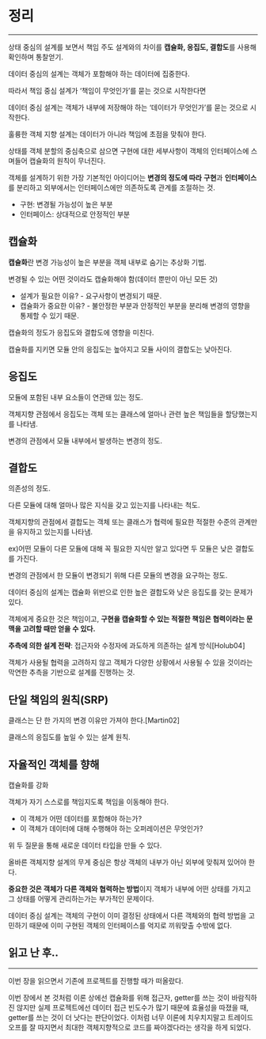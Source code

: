 # 정리

---

상태 중심의 설계를 보면서 책임 주도 설계와의 차이를 **캡슐화, 응집도, 결합도**를 사용해 확인하며 통찰얻기.

데이터 중심의 설계는 객체가 포함해야 하는 데이터에 집중한다.

따라서 책임 중심 설계가 ‘책임이 무엇인가’를 묻는 것으로 시작한다면

데이터 중심 설계는 객체가 내부에 저장해야 하는 ‘데이터가 무엇인가’를 묻는 것으로 시작한다.

훌륭한 객체 지향 설계는 데이터가 아니라 책임에 초점을 맞춰야 한다.

상태를 객체 분할의 중심축으로 삼으면 구현에 대한 세부사항이 객체의 인터페이스에 스며들어 캡슐화의 원칙이 무너진다.

객체를 설계하기 위한 가장 기본적인 아이디어는 **변경의 정도에 따라** **구현**과 **인터페이스**를 분리하고 외부에서는 인터페이스에만 의존하도록 관계를 조절하는 것.

- 구현: 변경될 가능성이 높은 부분
- 인터페이스: 상대적으로 안정적인 부분

## 캡슐화

**캡슐화**란 변경 가능성이 높은 부분을 객체 내부로 숨기는 추상화 기법.

변경될 수 있는 어떤 것이라도 캡슐화해야 함(데이터 뿐만이 아닌 모든 것)

- 설계가 필요한 이유? - 요구사항이 변경되기 때문.
- 캡슐화가 중요한 이유? - 불안정한 부분과 안정적인 부분을 분리해 변경의 영향을 통제할 수 있기 때문.

캡슐화의 정도가 응집도와 결합도에 영향을 미친다.

캡슐화를 지키면 모듈 안의 응집도는 높아지고 모듈 사이의 결합도는 낮아진다.

## 응집도

모듈에 포함된 내부 요소들이 연관돼 있는 정도.

객체지향 관점에서 응집도는 객체 또는 클래스에 얼마나 관련 높은 책임들을 할당했는지를 나타냄.

변경의 관점에서 모듈 내부에서 발생하는 변경의 정도.

## 결합도

의존성의 정도.

다른 모듈에 대해 얼마나 많은 지식을 갖고 있는지를 나타내는 척도.

객체지향의 관점에서 결합도는 객체 또는 클래스가 협력에 필요한 적절한 수준의 관계만을 유지하고 있는지를 나타냄.

ex)어떤 모듈이 다른 모듈에 대해 꼭 필요한 지식만 알고 있다면 두 모듈은 낮은 결합도를 가진다.

변경의 관점에서 한 모듈이 변경되기 위해 다른 모듈의 변경을 요구하는 정도.

데이터 중심의 설계는 캡슐화 위반으로 인한 높은 결합도와 낮은 응집도를 갖는 문제가 있다.

객체에게 중요한 것은 책임이고, **구현을 캡슐화할 수 있는 적절한 책임은 협력이라는 문맥을 고려할 때만 얻을 수 있다.**

**추측에 의한 설계 전략**: 접근자와 수정자에 과도하게 의존하는 설계 방식[Holub04]

객체가 사용될 협력을 고려하지 않고 객체가 다양한 상황에서 사용될 수 있을 것이라는 막연한 추측을 기반으로 설계를 진행하는 것.

## 단일 책임의 원칙(SRP)

클래스는 단 한 가지의 변경 이유만 가져야 한다.[Martin02]

클래스의 응집도를 높일 수 있는 설계 원칙.

## 자율적인 객체를 향해

캡슐화를 강화

객체가 자기 스스로를 책임지도록 책임을 이동해야 한다.

- 이 객체가 어떤 데이터를 포함해야 하는가?
- 이 객체가 데이터에 대해 수행해야 하는 오퍼레이션은 무엇인가?

위 두 질문을 통해 새로운 데이터 타입을 만들 수 있다.

올바른 객체지향 설계의 무게 중심은 항상 객체의 내부가 아닌 외부에 맞춰져 있어야 한다.

**중요한 것은 객체가 다른 객체와 협력하는 방법**이지 객체가 내부에 어떤 상태를 가지고 그 상태를 어떻게 관리하는가는 부가적인 문제이다.

데이터 중심 설계는 객체의 구현이 이미 결정된 상태에서 다른 객체와의 협력 방법을 고민하기 때문에 이미 구현된 객체의 인터페이스를 억지로 끼워맞출 수밖에 없다.

## 읽고 난 후..

---

이번 장을 읽으면서 기존에 프로젝트를 진행할 때가 떠올랐다.

이번 장에서 본 것처럼 이론 상에선 캡슐화를 위해 접근자, getter를 쓰는 것이 바람직하진 않지만 실제 프로젝트에선 데이터 접근 빈도수가 많기 때문에 효율성을 따졌을 때, getter를 쓰는 것이 더 낫다는 판단이었다. 이처럼 너무 이론에 치우치지말고 트레이드오프를 잘 따지면서 최대한 객체지향적으로 코드를 짜야겠다라는 생각을 하게 되었다.
